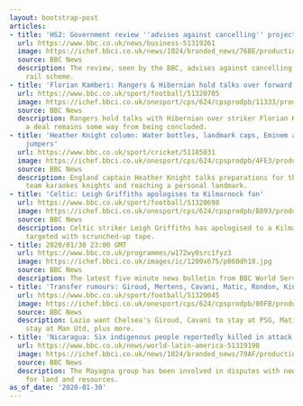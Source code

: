 ```yaml
---
layout: bootstrap-post
articles:
- title: 'HS2: Government review ''advises against cancelling'' project'
  url: https://www.bbc.co.uk/news/business-51319261
  image: https://ichef.bbci.co.uk/news/1024/branded_news/76BE/production/_108389303_hs2siemenspa.jpg
  source: BBC News
  description: The review, seen by the BBC, advises against cancelling the high speed
    rail scheme.
- title: 'Florian Kamberi: Rangers & Hibernian hold talks over forward'
  url: https://www.bbc.co.uk/sport/football/51320705
  image: https://ichef.bbci.co.uk/onesport/cps/624/cpsprodpb/11333/production/_110715407_19689828.jpg
  source: BBC News
  description: Rangers hold talks with Hibernian over striker Florian Kamberi, but
    a deal remains some way from being concluded.
- title: 'Heather Knight column: Water bottles, landmark caps, Eminem and emergency
    jumpers'
  url: https://www.bbc.co.uk/sport/cricket/51185031
  image: https://ichef.bbci.co.uk/onesport/cps/624/cpsprodpb/4FE3/production/_105715402_heather_knight.png
  source: BBC News
  description: England captain Heather Knight talks preparations for the tri-series,
    team karaokes knights and reaching a personal landmark.
- title: 'Celtic: Leigh Griffiths apologises to Kilmarnock fan'
  url: https://www.bbc.co.uk/sport/football/51320698
  image: https://ichef.bbci.co.uk/onesport/cps/624/cpsprodpb/B893/production/_110715274_19805554.jpg
  source: BBC News
  description: Celtic striker Leigh Griffiths has apologised to a Kilmarnock fan he
    targeted with scrunched-up tape.
- title: 2020/01/30 23:00 GMT
  url: https://www.bbc.co.uk/programmes/w172wy0src1fyz3
  image: https://ichef.bbci.co.uk/images/ic/1200x675/p060dh18.jpg
  source: BBC News
  description: The latest five minute news bulletin from BBC World Service.
- title: 'Transfer rumours: Giroud, Mertens, Cavani, Matic, Rondon, King, Muller'
  url: https://www.bbc.co.uk/sport/football/51320045
  image: https://ichef.bbci.co.uk/onesport/cps/624/cpsprodpb/00FB/production/_110715200_giroud_reuters.jpg
  source: BBC News
  description: Lazio want Chelsea's Giroud, Cavani to stay at PSG, Matic wants to
    stay at Man Utd, plus more.
- title: 'Nicaragua: Six indigenous people reportedly killed in attack'
  url: https://www.bbc.co.uk/news/world-latin-america-51319198
  image: https://ichef.bbci.co.uk/news/1024/branded_news/79AF/production/_110715113_mediaitem110715112.jpg
  source: BBC News
  description: The Mayagna group has been involved in disputes with new settlers searching
    for land and resources.
as_of_date: '2020-01-30'
---
```



